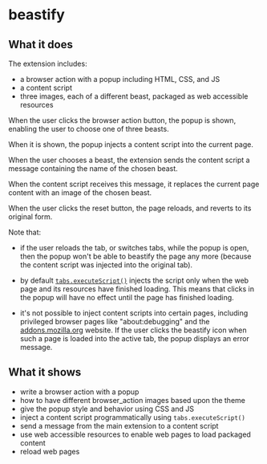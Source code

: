 # beastify

## What it does ##

The extension includes:

* a browser action with a popup including HTML, CSS, and JS
* a content script
* three images, each of a different beast, packaged as web accessible resources

When the user clicks the browser action button, the popup is shown, enabling
the user to choose one of three beasts.

When it is shown, the popup injects a content script into the current page.

When the user chooses a beast, the extension sends the content script a message containing
the name of the chosen beast.

When the content script receives this message, it replaces the current page
content with an image of the chosen beast.

When the user clicks the reset button, the page reloads, and reverts to its original form.

Note that:

* if the user reloads the tab, or switches tabs, while the popup is open, then the popup won't be able to beastify the page any more (because the content script was injected into the original tab).

* by default [`tabs.executeScript()`](https://developer.mozilla.org/en-US/Add-ons/WebExtensions/API/tabs/executeScript) injects the script only when the web page and its resources have finished loading. This means that clicks in the popup will have no effect until the page has finished loading.

* it's not possible to inject content scripts into certain pages, including privileged browser pages like "about:debugging" and the [addons.mozilla.org](https://addons.mozilla.org/) website. If the user clicks the beastify icon when such a page is loaded into the active tab, the popup displays an error message.

## What it shows ##

* write a browser action with a popup
* how to have different browser_action images based upon the theme
* give the popup style and behavior using CSS and JS
* inject a content script programmatically using `tabs.executeScript()`
* send a message from the main extension to a content script
* use web accessible resources to enable web pages to load packaged content
* reload web pages
